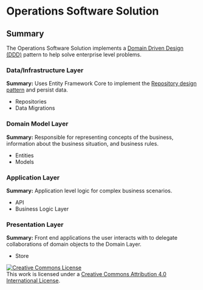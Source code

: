 # Operations Software Solution

## Summary
The Operations Software Solution implements a [Domain Driven Design (DDD)](https://docs.microsoft.com/en-us/dotnet/architecture/microservices/microservice-ddd-cqrs-patterns/ddd-oriented-microservice) pattern to help solve enterprise level problems. 

### Data/Infrastructure Layer
**Summary:** Uses Entity Framework Core to implement the [Repository design pattern](https://docs.microsoft.com/en-us/dotnet/architecture/microservices/microservice-ddd-cqrs-patterns/infrastructure-persistence-layer-design) and persist data.
* Repositories
* Data Migrations

### Domain Model Layer
**Summary:** Responsible for representing concepts of the business, information about the business situation, and business rules.
* Entities
* Models


### Application Layer
**Summary:** Application level logic for complex business scenarios.
* API
* Business Logic Layer


### Presentation Layer
**Summary:** Front end applications the user interacts with to delegate collaborations of domain objects to the Domain Layer.
* Store




[![Creative Commons License](https://i.creativecommons.org/l/by/4.0/88x31.png)](http://creativecommons.org/licenses/by/4.0/)  
This work is licensed under a [Creative Commons Attribution 4.0 International License](http://creativecommons.org/licenses/by/4.0/).


